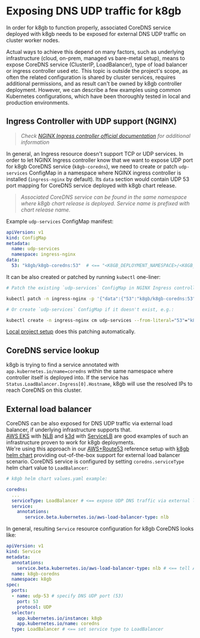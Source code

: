 # Exposing DNS UDP traffic for k8gb

In order for k8gb to function properly, associated CoreDNS service deployed with k8gb needs to be exposed for external DNS UDP traffic on cluster worker nodes.

Actual ways to achieve this depend on many factors, such as underlying infrastructure (cloud, on-prem, managed vs bare-metal setup), means to expose CoreDNS service (ClusterIP, LoadBalancer),
type of load balancer or ingress controller used etc.
This topic is outside the project's scope, as often the related configuration is shared by cluster services, requires additional permissions, and as result can't be owned by k8gb controller deployment.
However, we can describe a few examples using common Kubernetes configurations, which have been thoroughly tested in local and production environments.

## Ingress Controller with UDP support (NGINX)

> *Check [NGINX Ingress controller official documentation](https://kubernetes.github.io/ingress-nginx/user-guide/exposing-tcp-udp-services/) for additional information*

In general, an Ingress resource doesn't support TCP or UDP services. In order to let NGINX Ingress controller know that we want to expose UDP port for k8gb CoreDNS service (`k8gb-coredns`), we need to create or patch `udp-services` ConfigMap in a namespace where NGINX ingress controller is installed (`ingress-nginx` by default).
Its `data` section would contain UDP 53 port mapping for CoreDNS service deployed with k8gb chart release.
> *Associated CoreDNS service can be found in the same namespace where k8gb chart release is deployed. Service name is prefixed with chart release name.*

Example `udp-services` ConfigMap manifest:
```yaml
apiVersion: v1
kind: ConfigMap
metadata:
  name: udp-services
  namespace: ingress-nginx
data:
  53: "k8gb/k8gb-coredns:53"  # <== "<K8GB_DEPLOYMENT_NAMESPACE>/<K8GB_CHART_RELEASE>-coredns"
```

It can be also created or patched by running `kubectl` one-liner:

```sh
# Patch the existing `udp-services` ConfigMap in NGINX Ingress controller namespace:

kubectl patch -n ingress-nginx -p '{"data":{"53":"k8gb/k8gb-coredns:53"}}' --type=merge cm/udp-services

# Or create `udp-services` ConfigMap if it doesn't exist, e.g.:

kubectl create -n ingress-nginx cm udp-services --from-literal="53"="k8gb/k8gb-coredns:53"
```

[Local project setup](./local.md) does this patching automatically.

## CoreDNS service lookup
k8gb is trying to find a service annotated with `app.kubernetes.io/name=coredns` within the same namespace where controller itself is deployed into. If the service has `Status.LoadBalancer.Ingress[0].Hostname`, k8gb will use the resolved IPs to reach CoreDNS on this cluster.

## External load balancer

CoreDNS can be also exposed for DNS UDP traffic via external load balancer,
if underlying infrastructure supports that.<br>
[AWS EKS](https://aws.amazon.com/eks) with [NLB](https://docs.aws.amazon.com/eks/latest/userguide/load-balancing.html) and [k3d](https://www.k3d.io) with [ServiceLB](https://rancher.com/docs/k3s/latest/en/networking/#service-load-balancer) are good examples of such an infrastructure proven to work for k8gb deployments.<br>
We're using this approach in our [AWS+Route53](deploy_route53.md) reference setup with [k8gb helm chart](https://artifacthub.io/packages/helm/k8gb/k8gb) providing out-of-the-box support for external load balancer scenario. CoreDNS service is configured by setting `coredns.serviceType` helm chart value to `LoadBalancer`:
```yaml
# k8gb helm chart values.yaml example:

coredns:
  ...
  serviceType: LoadBalancer # <== expose UDP DNS traffic via external load balancer
  service:
    annotations:
       service.beta.kubernetes.io/aws-load-balancer-type: nlb
```

In general, resulting `Service` resource configuration for k8gb CoreDNS looks like:

```yaml
apiVersion: v1
kind: Service
metadata:
  annotations:
    service.beta.kubernetes.io/aws-load-balancer-type: nlb # <== tell AWS to use NLB load balancer
  name: k8gb-coredns
  namespace: k8gb
spec:
  ports:
  - name: udp-53 # specify DNS UDP port (53)
    port: 53
    protocol: UDP
  selector:
    app.kubernetes.io/instance: k8gb
    app.kubernetes.io/name: coredns
  type: LoadBalancer # <== set service type to LoadBalancer
```

